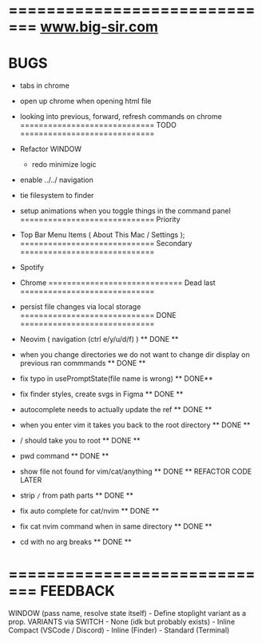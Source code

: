 =============================
www.big-sir.com
=============================
BUGS
=============================
- tabs in chrome
- open up chrome when opening html file
- looking into previous, forward, refresh commands on chrome
=============================
TODO
=============================
- Refactor WINDOW
  - redo minimize logic
- enable ../../ navigation
- tie filesystem to finder
- setup animations when you toggle things in the command panel
=============================
Priority
- Top Bar Menu Items ( About This Mac / Settings );
=============================
Secondary
=============================
 - Spotify
 - Chrome
=============================
Dead last
=============================
- persist file changes via local storage
=============================
DONE
=============================
- Neovim ( navigation (ctrl e/y/u/d/f) ) ** DONE **
- when you change directories we do not want to change dir display on previous ran commmands ** DONE **
- fix typo in usePromptState(file name is wrong) ** DONE**
- fix finder styles, create svgs in Figma ** DONE **
- autocomplete needs to actually update the ref ** DONE **

- when you enter vim it takes you back to the root directory ** DONE **
- / should take you to root ** DONE **
- pwd command ** DONE **
- show file not found for vim/cat/anything ** DONE ** REFACTOR CODE LATER
- strip `/` from path parts ** DONE **
- fix auto complete for cat/nvim ** DONE **
- fix cat nvim command when in same directory ** DONE **
- cd with no arg breaks ** DONE **

=============================
FEEDBACK
=============================
WINDOW (pass name, resolve state itself)
	- Define stoplight variant as a prop.
VARIANTS via SWITCH
	- None (idk but probably exists)
	- Inline Compact (VSCode / Discord)
	- Inline (Finder)
	- Standard (Terminal)

